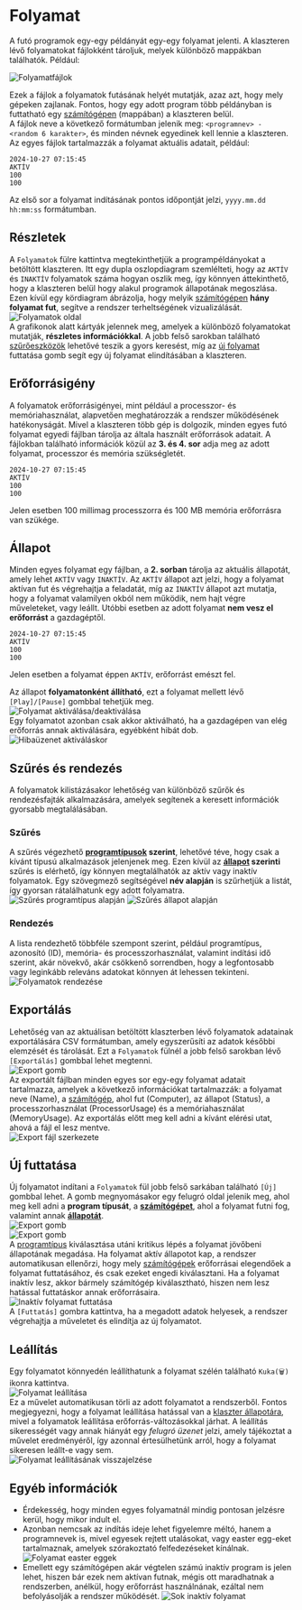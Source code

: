 # Folyamat

A futó programok egy-egy példányát egy-egy folyamat jelenti. A klaszteren lévő folyamatokat fájlokként tároljuk, melyek különböző mappákban találhatók. Például:

![Folyamatfájlok](../img/felhasznaloi/folyamat/processfiles.png)

Ezek a fájlok a folyamatok futásának helyét mutatják, azaz azt, hogy mely gépeken zajlanak. Fontos, hogy egy adott program több példányban is futtatható egy [számítógépen](szamitogep.md) (mappában) a klaszteren belül.  
A fájlok neve a következő formátumban jelenik meg: `<programnev> - <random 6 karakter>`, és minden névnek egyedinek kell lennie a klaszteren. Az egyes fájlok tartalmazzák a folyamat aktuális adatait, például:

```
2024-10-27 07:15:45
AKTÍV
100
100
```

Az első sor a folyamat indításának pontos időpontját jelzi, `yyyy.mm.dd hh:mm:ss` formátumban.

## Részletek

A `Folyamatok` fülre kattintva megtekinthetjük a programpéldányokat a betöltött klaszteren. Itt egy dupla oszlopdiagram szemlélteti, hogy az `AKTÍV` és `INAKTÍV` folyamatok száma hogyan oszlik meg, így könnyen áttekinthető, hogy a klaszteren belül hogy alakul programok állapotának megoszlása. Ezen kívül egy kördiagram ábrázolja, hogy melyik [számítógépen](szamitogep.md) **hány folyamat fut**, segítve a rendszer terheltségének vizualizálását.  
![Folyamatok oldal](../img/felhasznaloi/folyamat/frontpage.png)  
A grafikonok alatt kártyák jelennek meg, amelyek a különböző folyamatokat mutatják, **részletes információkkal**. A jobb felső sarokban található [szűrőeszközök](#szures-es-rendezes) lehetővé teszik a gyors keresést, míg az [új folyamat](#uj-futtatasa) futtatása gomb segít egy új folyamat elindításában a klaszteren.

## Erőforrásigény

A folyamatok erőforrásigényei, mint például a processzor- és memóriahasználat, alapvetően meghatározzák a rendszer működésének hatékonyságát. Mivel a klaszteren több gép is dolgozik, minden egyes futó folyamat egyedi fájlban tárolja az általa használt erőforrások adatait. A fájlokban található információk közül az **3. és 4. sor** adja meg az adott folyamat, processzor és memória szükségletét.

```
2024-10-27 07:15:45
AKTÍV
100
100
```

Jelen esetben 100 millimag processzorra és 100 MB memória erőforrásra van szükége.

## Állapot

Minden egyes folyamat egy fájlban, a **2. sorban** tárolja az aktuális állapotát, amely lehet `AKTÍV` vagy `INAKTÍV`. Az `AKTÍV` állapot azt jelzi, hogy a folyamat aktívan fut és végrehajtja a feladatát, míg az `INAKTÍV` állapot azt mutatja, hogy a folyamat valamilyen okból nem működik, nem hajt végre műveleteket, vagy leállt. Utóbbi esetben az adott folyamat **nem vesz el erőforrást** a gazdagéptől.

```
2024-10-27 07:15:45
AKTÍV
100
100
```

Jelen esetben a folyamat éppen `AKTÍV`, erőforrást emészt fel.

Az állapot **folyamatonként állítható**, ezt a folyamat mellett lévő `[Play]/[Pause]` gombbal tehetjük meg.  
![Folyamat aktiválása/deaktiválása](../img/felhasznaloi/folyamat/process-playpause.png)  
Egy folyamatot azonban csak akkor aktiválható, ha a gazdagépen van elég erőforrás annak aktiválására, egyébként hibát dob.  
![Hibaüzenet aktiváláskor](../img/felhasznaloi/folyamat/cannot-activate-process.png)

## Szűrés és rendezés

A folyamatok kilistázásakor lehetőség van különböző szűrők és rendezésfajták alkalmazására, amelyek segítenek a keresett információk gyorsabb megtalálásában.

### Szűrés

A szűrés végezhető **[programtípusok](program.md) szerint**, lehetővé téve, hogy csak a kívánt típusú alkalmazások jelenjenek meg. Ezen kívül az **[állapot](#allapot) szerinti** szűrés is elérhető, így könnyen megtalálhatók az aktív vagy inaktív folyamatok. Egy szövegmező segítségével **név alapján** is szűrhetjük a listát, így gyorsan rátalálhatunk egy adott folyamatra.  
![Szűrés programtípus alapján](../img/felhasznaloi/folyamat/filter-processes-by-programtype.png)
![Szűrés állapot alapján](../img/felhasznaloi/folyamat/filter-processes-by-status.png)

### Rendezés

A lista rendezhető többféle szempont szerint, például programtípus, azonosító (ID), memória- és processzorhasználat, valamint indítási idő szerint, akár növekvő, akár csökkenő sorrendben, hogy a legfontosabb vagy leginkább releváns adatokat könnyen át lehessen tekinteni.
![Folyamatok rendezése](../img/felhasznaloi/folyamat/orderby-processes.png)

## Exportálás

Lehetőség van az aktuálisan betöltött klaszterben lévő folyamatok adatainak exportálására CSV formátumban, amely egyszerűsíti az adatok későbbi elemzését és tárolását. Ezt a `Folyamatok` fülnél a jobb felső sarokban lévő `[Exportálás]` gombbal lehet megtenni.  
![Export gomb](../img/felhasznaloi/folyamat/exportCSV-processes.png)  
Az exportált fájlban minden egyes sor egy-egy folyamat adatait tartalmazza, amelyek a következő információkat tartalmazzák: a folyamat neve (Name), a [számítógép](szamitogep.md), ahol fut (Computer), az állapot (Status), a processzorhasználat (ProcessorUsage) és a memóriahasználat (MemoryUsage). Az exportálás előtt meg kell adni a kívánt elérési utat, ahová a fájl el lesz mentve.  
![Export fájl szerkezete](../img/felhasznaloi/folyamat/CSV-processes.png)

## Új futtatása

Új folyamatot indítani a `Folyamatok` fül jobb felső sarkában található `[Új]` gombbal lehet. A gomb megnyomásakor egy felugró oldal jelenik meg, ahol meg kell adni a **program típusát**, a **[számítógépet](szamitogep.md)**, ahol a folyamat futni fog, valamint annak **[állapotát](#allapot)**.  
![Export gomb](../img/felhasznaloi/folyamat/run-new-process.png)  
![Export gomb](../img/felhasznaloi/folyamat/run-new-process-page.png)  
A [programtípus](program.md) kiválasztása utáni kritikus lépés a folyamat jövőbeni állapotának megadása. Ha folyamat aktív állapotot kap, a rendszer automatikusan ellenőrzi, hogy mely [számítógépek](szamitogep.md) erőforrásai elegendőek a folyamat futtatásához, és csak ezeket engedi kiválasztani. Ha a folyamat inaktív lesz, akkor bármely számítógép kiválasztható, hiszen nem lesz hatással futtatáskor annak erőforrásaira.  
![Inaktív folyamat futtatása](../img/felhasznaloi/folyamat/run-inactive-process.png)  
A `[Futtatás]` gombra kattintva, ha a megadott adatok helyesek, a rendszer végrehajtja a műveletet és elindítja az új folyamatot.

## Leállítás

Egy folyamatot könnyedén leállíthatunk a folyamat szélén található `Kuka(🗑️)` ikonra kattintva.  
![Folyamat leállítása](../img/felhasznaloi/folyamat/process-delete.png)  
Ez a művelet automatikusan törli az adott folyamatot a rendszerből. Fontos megjegyezni, hogy a folyamat leállítása hatással van a [klaszter állapotára](klaszter.md#allapot), mivel a folyamatok leállítása erőforrás-változásokkal járhat. A leállítás sikerességét vagy annak hiányát egy _felugró üzenet_ jelzi, amely tájékoztat a művelet eredményéről, így azonnal értesülhetünk arról, hogy a folyamat sikeresen leállt-e vagy sem.  
![Folyamat leállításának visszajelzése](../img/felhasznaloi/folyamat/shutdown-process-snackbar.png)

## Egyéb információk

- Érdekesség, hogy minden egyes folyamatnál mindig pontosan jelzésre kerül, hogy mikor indult el.
- Azonban nemcsak az indítás ideje lehet figyelemre méltó, hanem a programnevek is, mivel egyesek rejtett utalásokat, vagy easter egg-eket tartalmaznak, amelyek szórakoztató felfedezéseket kínálnak.
  ![Folyamat easter eggek](../img/felhasznaloi/folyamat/process-easter-egg.png)
- Emellett egy számítógépen akár végtelen számú inaktív program is jelen lehet, hiszen bár ezek nem aktívan futnak, mégis ott maradhatnak a rendszerben, anélkül, hogy erőforrást használnának, ezáltal nem befolyásolják a rendszer működését.
  ![Sok inaktív folyamat](../img/felhasznaloi/folyamat/lot-inactive-processes.png)
